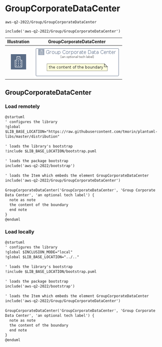 # GroupCorporateDataCenter


```text
aws-q2-2022/Group/GroupCorporateDataCenter
```

```text
include('aws-q2-2022/Group/GroupCorporateDataCenter')
```



| Illustration | GroupCorporateDataCenter |
| :---: | :---: |
| ![illustration for Illustration](../../aws-q2-2022/Resource/GroupIcons/CorporateDataCenter.png) | ![illustration for GroupCorporateDataCenter](../../aws-q2-2022/Group/GroupCorporateDataCenter.Local.png) |




## GroupCorporateDataCenter

### Load remotely
```plantuml
@startuml
' configures the library
!global $LIB_BASE_LOCATION="https://raw.githubusercontent.com/tmorin/plantuml-libs/master/distribution"

' loads the library's bootstrap
!include $LIB_BASE_LOCATION/bootstrap.puml

' loads the package bootstrap
include('aws-q2-2022/bootstrap')

' loads the Item which embeds the element GroupCorporateDataCenter
include('aws-q2-2022/Group/GroupCorporateDataCenter')

GroupCorporateDataCenter('GroupCorporateDataCenter', 'Group Corporate Data Center', 'an optional tech label') {
  note as note
  the content of the boundary
  end note
}
@enduml
```

### Load locally
```plantuml
@startuml
' configures the library
!global $INCLUSION_MODE="local"
!global $LIB_BASE_LOCATION="../.."

' loads the library's bootstrap
!include $LIB_BASE_LOCATION/bootstrap.puml

' loads the package bootstrap
include('aws-q2-2022/bootstrap')

' loads the Item which embeds the element GroupCorporateDataCenter
include('aws-q2-2022/Group/GroupCorporateDataCenter')

GroupCorporateDataCenter('GroupCorporateDataCenter', 'Group Corporate Data Center', 'an optional tech label') {
  note as note
  the content of the boundary
  end note
}
@enduml
```


